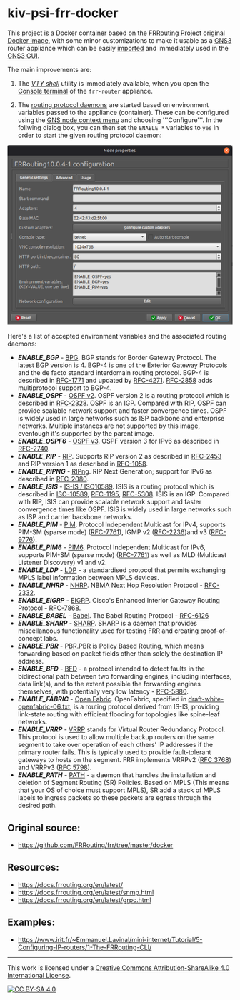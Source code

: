 # kiv-psi-frr-docker

This project is a Docker container based on the [FRRouting Project](http://www.zcu.cz)
original [Docker image](https://quay.io/repository/frrouting/frr?tab=tags),
with some minor customizations to make it usable as a [GNS3](https://www.gns3.com/)
router appliance which can be easily [imported](https://docs.gns3.com/docs/using-gns3/beginners/import-gns3-appliance)
and immediately used in the [GNS3 GUI](https://docs.gns3.com/docs/using-gns3/beginners/the-gns3-gui).

The main improvements are:

1. The *[VTY shell](https://docs.frrouting.org/en/latest/vtysh.html)* utility is immediately available, when you open the
[Console terminal](https://docs.gns3.com/docs/using-gns3/beginners/the-console-terminal) of the ```frr-router``` appliance.

2. The [routing protocol daemons](https://docs.frrouting.org/en/latest/protocols.html) are started based on environment variables
passed to the appliance (container). These can be configured using the [GNS node context menu](https://docs.gns3.com/docs/using-gns3/beginners/change-node-symbol) and choosing '''Configure'''. In the follwing dialog box, you can then set the ```ENABLE_*``` variables
to ```yes``` in order to start the given routing protocol daemon:

![Configure node dialog](images/gns3-frrouting-configuration.png)

Here's a list of accepted environment variables and the associated routing daemons:

- ***ENABLE_BGP*** - [BPG](https://docs.frrouting.org/en/latest/bgp.html). BGP stands for Border Gateway Protocol. The latest BGP version is 4. BGP-4 is one of the Exterior Gateway Protocols and the de facto standard interdomain routing protocol. BGP-4 is described in [RFC-1771](https://datatracker.ietf.org/doc/html/rfc1771.html) and updated by [RFC-4271](https://datatracker.ietf.org/doc/html/rfc4271.html). [RFC-2858](https://datatracker.ietf.org/doc/html/rfc2858.html) adds multiprotocol support to BGP-4.
- ***ENABLE_OSPF*** - [OSPF v2](https://docs.frrouting.org/en/latest/ospfd.html). OSPF version 2 is a routing protocol which is described in [RFC-2328](https://datatracker.ietf.org/doc/html/rfc2328.html). OSPF is an IGP. Compared with RIP, OSPF can provide scalable network support and faster convergence times. OSPF is widely used in large networks such as ISP backbone and enterprise networks.
 Multiple instances are not supported by this image, eventough it's supported by the parent image.
- ***ENABLE_OSPF6*** - [OSPF v3](https://docs.frrouting.org/en/latest/ospf6d.html). OSPF version 3 for IPv6 as described in [RFC-2740](https://datatracker.ietf.org/doc/html/rfc2740.html).
- ***ENABLE_RIP*** - [RIP](https://docs.frrouting.org/en/latest/ripd.html). Supports RIP version 2 as described in [RFC-2453](https://datatracker.ietf.org/doc/html/rfc2453) and RIP version 1 as described in [RFC-1058](https://datatracker.ietf.org/doc/html/rfc1058).
- ***ENABLE_RIPNG*** - [RIPng](https://docs.frrouting.org/en/latest/ripngd.html). RIP Next Generation; support for IPv6 as described in [RFC-2080](https://datatracker.ietf.org/doc/html/rfc2080.html).
- ***ENABLE_ISIS*** - [IS-IS / ISO10589](https://docs.frrouting.org/en/latest/isisd.html). ISIS is a routing protocol which is described in [ISO-10589](https://www.iso.org/standard/30932.html), [RFC-1195](https://datatracker.ietf.org/doc/html/rfc1195.html), [RFC-5308](https://datatracker.ietf.org/doc/html/rfc5308.html). ISIS is an IGP. Compared with RIP, ISIS can provide scalable network support and faster convergence times like OSPF. ISIS is widely used in large networks such as ISP and carrier backbone networks.
- ***ENABLE_PIM*** - [PIM](https://docs.frrouting.org/en/latest/pim.html). Protocol Independent Multicast for IPv4, supports PIM-SM (sparse mode) ([RFC-7761](https://datatracker.ietf.org/doc/html/rfc7761)), IGMP v2 ([RFC-2236](https://datatracker.ietf.org/doc/html/rfc2236))and v3 ([RFC-9776](https://datatracker.ietf.org/doc/html/rfc9776)).
- ***ENABLE_PIM6*** - [PIM6](https://docs.frrouting.org/en/latest/pimv6.html). Protocol Independent Multicast for IPv6, supports PIM-SM (sparse mode)  ([RFC-7761](https://datatracker.ietf.org/doc/html/rfc7761)) as well as MLD (Multicast Listener Discovery) v1 and v2.
- ***ENABLE_LDP*** - [LDP](https://docs.frrouting.org/en/latest/ldpd.html) - a standardised protocol that permits exchanging MPLS label information between MPLS devices.
- ***ENABLE_NHRP*** - [NHRP](https://docs.frrouting.org/en/latest/nhrpd.html). NBMA Next Hop Resolution Protocol - [RFC-2332](https://datatracker.ietf.org/doc/html/rfc2332).
- ***ENABLE_EIGRP*** - [EIGRP](https://docs.frrouting.org/en/latest/eigrpd.html). Cisco's Enhanced Interior Gateway Routing Protocol - [RFC-7868](https://datatracker.ietf.org/doc/html/rfc7868).
- ***ENABLE_BABEL*** - [Babel](https://docs.frrouting.org/en/latest/babeld.html). The Babel Routing Protocol - [RFC-6126](https://datatracker.ietf.org/doc/html/rfc6126.html)
- ***ENABLE_SHARP*** - [SHARP](https://docs.frrouting.org/en/latest/sharp.html). SHARP is a daemon that provides miscellaneous functionality used for testing FRR and creating proof-of-concept labs.
- ***ENABLE_PBR*** - [PBR](https://docs.frrouting.org/en/latest/pbr.html).PBR is Policy Based Routing, which means forwarding based on packet fields other than solely the destination IP address.
- ***ENABLE_BFD*** - [BFD](https://docs.frrouting.org/en/latest/bfd.html) - a protocol intended to detect faults in the bidirectional path between two forwarding engines, including interfaces, data link(s), and to the extent possible the forwarding engines themselves, with potentially very low latency - [RFC-5880](https://datatracker.ietf.org/doc/html/rfc5880.html).
- ***ENABLE_FABRIC*** - [Open Fabric](https://docs.frrouting.org/en/latest/fabricd.html). OpenFabric, specified in [draft-white-openfabric-06.txt](https://datatracker.ietf.org/doc/html/draft-white-openfabric-06), is a routing protocol derived from IS-IS, providing link-state routing with efficient flooding for topologies like spine-leaf networks.
- ***ENABLE_VRRP*** - [VRRP](https://docs.frrouting.org/en/latest/vrrp.html) stands for Virtual Router Redundancy Protocol. This protocol is used to allow multiple backup routers on the same segment to take over operation of each others’ IP addresses if the primary router fails. This is typically used to provide fault-tolerant gateways to hosts on the segment. FRR implements VRRPv2 ([RFC 3768](https://datatracker.ietf.org/doc/html/rfc3768.html)) and VRRPv3 ([RFC 5798](https://datatracker.ietf.org/doc/html/rfc5798.html)). 
- ***ENABLE_PATH*** - [PATH](https://docs.frrouting.org/en/latest/pathd.html) - a daemon that handles the installation and deletion of Segment Routing (SR) Policies. Based on MPLS (This means that your OS of choice must support MPLS), SR add a stack of MPLS labels to ingress packets so these packets are egress through the desired path.


## Original source:
* https://github.com/FRRouting/frr/tree/master/docker



## Resources:
* https://docs.frrouting.org/en/latest/
* https://docs.frrouting.org/en/latest/snmp.html
* https://docs.frrouting.org/en/latest/grpc.html

## Examples:
* https://www.irit.fr/~Emmanuel.Lavinal/mini-internet/Tutorial/5-Configuring-IP-routers/1-The-FRRouting-CLI/

---

This work is licensed under a
[Creative Commons Attribution-ShareAlike 4.0 International License][cc-by-sa].

[![CC BY-SA 4.0][cc-by-sa-image]][cc-by-sa]

[cc-by-sa]: http://creativecommons.org/licenses/by-sa/4.0/
[cc-by-sa-image]: https://licensebuttons.net/l/by-sa/4.0/88x31.png
[cc-by-sa-shield]: https://img.shields.io/badge/License-CC%20BY--SA%204.0-lightgrey.svg
